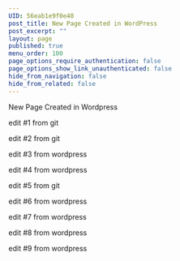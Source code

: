 ```yaml
---
UID: 56eab1e9f0e40
post_title: New Page Created in WordPress
post_excerpt: ""
layout: page
published: true
menu_order: 100
page_options_require_authentication: false
page_options_show_link_unauthenticated: false
hide_from_navigation: false
hide_from_related: false
---
```

New Page Created in Wordpress

edit #1 from git

edit #2 from git

edit #3 from wordpress

edit #4 from wordpress

edit #5 from git

edit #6 from wordpress

edit #7 from wordpress

edit #8 from wordpress

edit #9 from wordpress